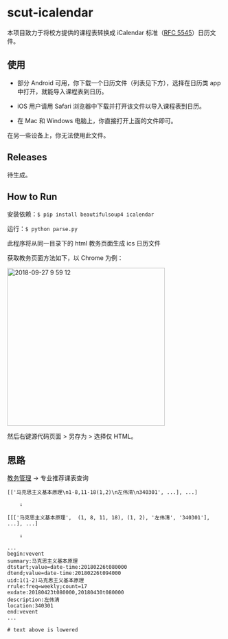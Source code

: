 # scut-icalendar

本项目致力于将校方提供的课程表转换成 iCalendar 标准（[RFC 5545](https://tools.ietf.org/html/rfc5545)）日历文件。

## 使用

* 部分 Android 可用，你下载一个日历文件（列表见下方），选择在日历类 app 中打开，就能导入课程表到日历。

* iOS 用户请用 Safari 浏览器中下载并打开该文件以导入课程表到日历。

* 在 Mac 和 Windows 电脑上，你直接打开上面的文件即可。

在另一些设备上，你无法使用此文件。

## Releases

待生成。

## How to Run

安装依赖：`$ pip install beautifulsoup4 icalendar`

运行：`$ python parse.py`

此程序将从同一目录下的 html 教务页面生成 ics 日历文件

获取教务页面方法如下，以 Chrome 为例：

<img width="367" alt="2018-09-27 9 59 12" src="https://user-images.githubusercontent.com/29699904/46151453-641dd500-c2a1-11e8-95bc-90bb473368ba.png">

然后右键源代码页面 > 另存为 > 选择仅 HTML。


## 思路

[教务管理](http://xsweb.scuteo.com/default2.aspx) → 专业推荐课表查询

```
[['马克思主义基本原理\n1-8,11-18(1,2)\n左伟清\n340301', ...], ...]

    ↓

[[['马克思主义基本原理',  (1, 8, 11, 18), (1, 2), '左伟清', '340301'], ...], ...]

    ↓

...
begin:vevent
summary:马克思主义基本原理
dtstart;value=date-time:20180226t080000
dtend;value=date-time:20180226t094000
uid:1(1-2)马克思主义基本原理
rrule:freq=weekly;count=17
exdate:20180423t080000,20180430t080000
description:左伟清
location:340301
end:vevent
...

# text above is lowered
```
